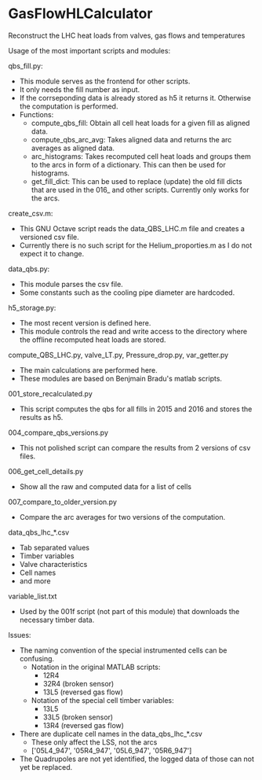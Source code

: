 # GasFlowHLCalculator
Reconstruct the LHC heat loads from valves, gas flows and temperatures

Usage of the most important scripts and modules:

qbs_fill.py:

- This module serves as the frontend for other scripts.
- It only needs the fill number as input.
- If the corrseponding data is already stored as h5 it returns it. Otherwise the computation is performed.
- Functions:
  - compute_qbs_fill: Obtain all cell heat loads for a given fill as aligned data.
  - compute_qbs_arc_avg: Takes aligned data and returns the arc averages as aligned data.
  - arc_histograms: Takes recomputed cell heat loads and groups them to the arcs in form of a dictionary. This can then be used for histograms.
  - get_fill_dict: This can be used to replace (update) the old fill dicts that are used in the 016\_ and other scripts. Currently only works for the arcs.

create_csv.m:

- This GNU Octave script reads the data_QBS_LHC.m file and creates a versioned csv file.
- Currently there is no such script for the Helium_proporties.m as I do not expect it to change.

data_qbs.py:

- This module parses the csv file. 
- Some constants such as the cooling pipe diameter are hardcoded.

h5_storage.py:

- The most recent version is defined here.
- This module controls the read and write access to the directory where the offline recomputed heat loads are stored.

compute_QBS_LHC.py, valve_LT.py, Pressure_drop.py, var_getter.py

- The main calculations are performed here. 
- These modules are based on Benjmain Bradu's matlab scripts.

001_store_recalculated.py

- This script computes the qbs for all fills in 2015 and 2016 and stores the results as h5.

004_compare_qbs_versions.py

- This not polished script can compare the results from 2 versions of csv files.

006_get_cell_details.py

- Show all the raw and computed data for a list of cells

007_compare_to_older_version.py

- Compare the arc averages for two versions of the computation.

data_qbs_lhc\_*.csv

- Tab separated values
- Timber variables
- Valve characteristics
- Cell names 
- and more

variable_list.txt

- Used by the 001f script (not part of this module) that downloads the necessary timber data.

Issues:

- The naming convention of the special instrumented cells can be confusing.
  - Notation in the original MATLAB scripts:
    - 12R4
    - 32R4 (broken sensor)
    - 13L5 (reversed gas flow)
  - Notation of the special cell timber variables:
    - 13L5
    - 33L5 (broken sensor)
    - 13R4 (reversed gas flow)
- There are duplicate cell names in the data_qbs_lhc\_\*.csv
  - These only affect the LSS, not the arcs
  -  ['05L4_947', '05R4_947', '05L6_947', '05R6_947']
- The Quadrupoles are not yet identified, the logged data of those can not yet be replaced.
